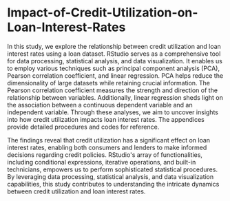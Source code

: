 # Impact-of-Credit-Utilization-on-Loan-Interest-Rates
In this study, we explore the relationship between credit utilization and loan interest rates using a loan dataset. RStudio serves as a comprehensive tool for data processing, statistical analysis, and data visualization. It enables us to employ various techniques such as principal component analysis (PCA), Pearson correlation coefficient, and linear regression. PCA helps reduce the dimensionality of large datasets while retaining crucial information. The Pearson correlation coefficient measures the strength and direction of the relationship between variables. Additionally, linear regression sheds light on the association between a continuous dependent variable and an independent variable. Through these analyses, we aim to uncover insights into how credit utilization impacts loan interest rates. The appendices provide detailed procedures and codes for reference.

The findings reveal that credit utilization has a significant effect on loan interest rates, enabling both consumers and lenders to make informed decisions regarding credit policies. RStudio's array of functionalities, including conditional expressions, iterative operations, and built-in technicians, empowers us to perform sophisticated statistical procedures. By leveraging data processing, statistical analysis, and data visualization capabilities, this study contributes to understanding the intricate dynamics between credit utilization and loan interest rates.
